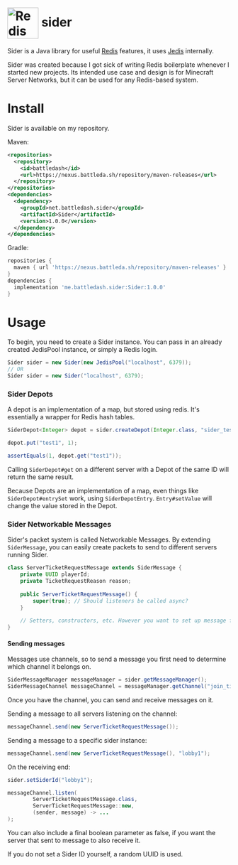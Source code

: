 # <img align="center" src="https://i.battleda.sh/7a727a2213355927dab19f8bec935885.png" alt="Redis Logo" width="70"> sider

Sider is a Java library for useful [Redis](https://redis.io/) features, it uses [Jedis](https://github.com/redis/jedis/) internally.

Sider was created because I got sick of writing Redis boilerplate whenever I started new projects.
Its intended use case and design is for Minecraft Server Networks, but it can be used for any Redis-based system.

# Install

Sider is available on my repository.

Maven:
```xml
<repositories>
  <repository>
    <id>battledash</id>
    <url>https://nexus.battleda.sh/repository/maven-releases</url>
  </repository>
</repositories>
<dependencies>
  <dependency>
    <groupId>net.battledash.sider</groupId>
    <artifactId>Sider</artifactId>
    <version>1.0.0</version>
  </dependency>
</dependencies>
```

Gradle:
```groovy
repositories {
  maven { url 'https://nexus.battleda.sh/repository/maven-releases' }
}
dependencies {
  implementation 'me.battledash.sider:Sider:1.0.0'
}
```

# Usage

To begin, you need to create a Sider instance. You can pass in an already created JedisPool instance,
or simply a Redis login.

```java
Sider sider = new Sider(new JedisPool("localhost", 6379));
// OR
Sider sider = new Sider("localhost", 6379);
```

### Sider Depots

A depot is an implementation of a map, but stored using redis. It's essentially a wrapper for Redis hash tables.
```java
SiderDepot<Integer> depot = sider.createDepot(Integer.class, "sider_test");

depot.put("test1", 1);

assertEquals(1, depot.get("test1"));
```

Calling `SiderDepot#get` on a different server with a Depot of the same ID will return the same result.

Because Depots are an implementation of a map, even things like `SiderDepot#entrySet` work, using `SiderDepotEntry`. `Entry#setValue` will change the value stored in the Depot.

### Sider Networkable Messages

Sider's packet system is called Networkable Messages. By extending `SiderMessage`, you can easily create packets to send to different servers running Sider.

```java
class ServerTicketRequestMessage extends SiderMessage {
    private UUID playerId;
    private TicketRequestReason reason;
    
    public ServerTicketRequestMessage() {
        super(true); // Should listeners be called async?
    }
    
    // Setters, constructors, etc. However you want to set up message fields.
}
```

#### Sending messages

Messages use channels, so to send a message you first need to determine which
channel it belongs on.

```java
SiderMessageManager messageManager = sider.getMessageManager();
SiderMessageChannel messageChannel = messageManager.getChannel("join_ticketing");
```

Once you have the channel, you can send and receive messages on it.

Sending a message to all servers listening on the channel:
```java
messageChannel.send(new ServerTicketRequestMessage());
```

Sending a message to a specific sider instance:
```java
messageChannel.send(new ServerTicketRequestMessage(), "lobby1");
```

On the receiving end:
```java
sider.setSiderId("lobby1");

messageChannel.listen(
        ServerTicketRequestMessage.class,
        ServerTicketRequestMessage::new,
        (sender, message) -> ...
);
```

You can also include a final boolean parameter as false, if you want the server that sent to message to also receive it.

If you do not set a Sider ID yourself, a random UUID is used.
